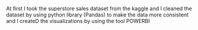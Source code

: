 At first I took the superstore sales dataset from the kaggle and I cleaned the dataset by using python library (Pandas) to make the data more consistent and I createD the visualizations by using the tool POWERBI
